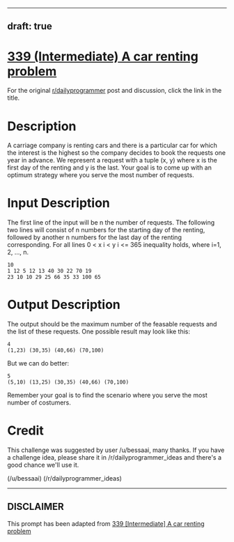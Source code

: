 ---
draft: true
----

# [339 (Intermediate) A car renting problem](https://www.reddit.com/r/dailyprogrammer/comments/7btzrw/20171108_challenge_339_intermediate_a_car_renting/)

For the original [r/dailyprogrammer](https://www.reddit.com/r/dailyprogrammer/) post and discussion, click the link in the title.

# Description
A carriage company is renting cars and there is a particular car for which the interest is the highest so the company decides to book the requests one year in advance. We represent a request with a tuple (x, y) where x is the first day of the renting and y is the last.
Your goal is to come up with an optimum strategy where you serve the most number of requests.

# Input Description
The first line of the input will be n the number of requests.  The following two lines will consist of n numbers for the starting day of the renting, followed by another n numbers for the last day of the renting corresponding.   For all lines 0 < x i < y i <= 365 inequality holds, where i=1, 2, ..., n.


```
10  
1 12 5 12 13 40 30 22 70 19  
23 10 10 29 25 66 35 33 100 65
```
# Output Description
The output should be the maximum number of the feasable requests and the list of these requests. One possible result may look like this:


```
4
(1,23) (30,35) (40,66) (70,100)
```
But we can do better:


```
5
(5,10) (13,25) (30,35) (40,66) (70,100)
```
Remember your goal is to find the scenario where you serve the most number of costumers.

# Credit
This challenge was suggested by user /u/bessaai, many thanks. If you have a challenge idea, please share it in /r/dailyprogrammer_ideas and there's a good chance we'll use it. 

(/u/bessaai)
(/r/dailyprogrammer_ideas)

----
## **DISCLAIMER**
This prompt has been adapted from [339 [Intermediate] A car renting problem](https://www.reddit.com/r/dailyprogrammer/comments/7btzrw/20171108_challenge_339_intermediate_a_car_renting/
)
